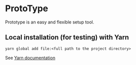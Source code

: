 # ProtoType

Prototype is an easy and flexible setup tool.

## Local installation (for testing) with Yarn

```shell
yarn global add file:<full path to the project directory>
```

See [Yarn documentation](https://classic.yarnpkg.com/en/docs/cli/add/)
